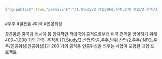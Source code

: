 ```yaml
---
{"dg-publish":true,"permalink":"/1.Study/2.산업/항공,우주,방위 산업/2.우주/INFO_우주/골든돔/","created":"2025-07-25T20:02:30.740+09:00","updated":"2025-07-25T20:39:45.393+09:00"}
---
```


#우주 #골든돔 #미국 #인공위성

  골든돔은 중국과 러시아 등 잠재적인 적대국의 공격으로부터 미국 전역을 방어하기 위해 400~1,000 기의 관측· 추적용 [[1.Study/2.산업/항공,우주,방위 산업/2.우주/INFO_우주/인공위성\|인공위성]]과 200 기의 공격용 인공위성을 띄우는 사업이 포함된 대형 프로젝트